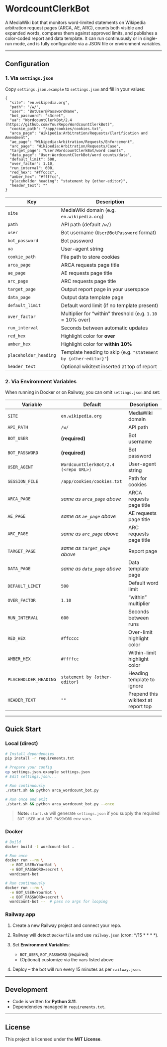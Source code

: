 # WordcountClerkBot

A MediaWiki bot that monitors word-limited statements on Wikipedia arbitration request pages (ARCA, AE, ARC), counts both visible and expanded words, compares them against approved limits, and publishes a color-coded report and data template. It can run continuously or in single-run mode, and is fully configurable via a JSON file or environment variables.

---

## Configuration

### 1. Via `settings.json`

Copy `settings.json.example` to `settings.json` and fill in your values:

```jsonc
{
  "site": "en.wikipedia.org",
  "path": "/w/",
  "user": "BotUser@PasswordName",
  "bot_password": "s3cret",
  "ua": "WordcountClerkBot/2.4 (https://github.com/YourRepo/WordcountClerkBot)",
  "cookie_path": "/app/cookies/cookies.txt",
  "arca_page": "Wikipedia:Arbitration/Requests/Clarification and Amendment",
  "ae_page": "Wikipedia:Arbitration/Requests/Enforcement",
  "arc_page": "Wikipedia:Arbitration/Requests/Case",
  "target_page": "User:WordcountClerkBot/word counts",
  "data_page": "User:WordcountClerkBot/word counts/data",
  "default_limit": 500,
  "over_factor": 1.10,
  "run_interval": 600,
  "red_hex": "#ffcccc",
  "amber_hex": "#ffffcc",
  "placeholder_heading": "statement by {other-editor}",
  "header_text": ""
}
```

| Key                   | Description                                                     |
| --------------------- | --------------------------------------------------------------- |
| `site`                | MediaWiki domain (e.g. `en.wikipedia.org`)                      |
| `path`                | API path (default `/w/`)                                        |
| `user`                | Bot username (`User@BotPassword` format)                        |
| `bot_password`        | Bot password                                                    |
| `ua`                  | User-agent string                                               |
| `cookie_path`         | File path to store cookies                                      |
| `arca_page`           | ARCA requests page title                                        |
| `ae_page`             | AE requests page title                                          |
| `arc_page`            | ARC requests page title                                         |
| `target_page`         | Output report page in your userspace                            |
| `data_page`           | Output data template page                                       |
| `default_limit`       | Default word limit (if no template present)                     |
| `over_factor`         | Multiplier for “within” threshold (e.g. `1.10` = 10% over)      |
| `run_interval`        | Seconds between automatic updates                               |
| `red_hex`             | Highlight color for **over**                                    |
| `amber_hex`           | Highlight color for **within 10%**                              |
| `placeholder_heading` | Template heading to skip (e.g. `"statement by {other-editor}"`) |
| `header_text`         | Optional wikitext inserted at top of report                     |

### 2. Via Environment Variables

When running in Docker or on Railway, you can omit `settings.json` and set:

| Variable              | Default                              | Description                         |
| --------------------- | ------------------------------------ | ----------------------------------- |
| `SITE`                | `en.wikipedia.org`                   | MediaWiki domain                    |
| `API_PATH`            | `/w/`                                | API path                            |
| `BOT_USER`            | **(required)**                       | Bot username                        |
| `BOT_PASSWORD`        | **(required)**                       | Bot password                        |
| `USER_AGENT`          | `WordcountClerkBot/2.4 (<repo URL>)` | User-agent string                   |
| `SESSION_FILE`        | `/app/cookies/cookies.txt`           | Path for cookies                    |
| `ARCA_PAGE`           | *same as `arca_page` above*          | ARCA requests page title            |
| `AE_PAGE`             | *same as `ae_page` above*            | AE requests page title              |
| `ARC_PAGE`            | *same as `arc_page` above*           | ARC requests page title             |
| `TARGET_PAGE`         | *same as `target_page` above*        | Report page                         |
| `DATA_PAGE`           | *same as `data_page` above*          | Data template page                  |
| `DEFAULT_LIMIT`       | `500`                                | Default word limit                  |
| `OVER_FACTOR`         | `1.10`                               | “within” multiplier                 |
| `RUN_INTERVAL`        | `600`                                | Seconds between runs                |
| `RED_HEX`             | `#ffcccc`                            | Over-limit highlight color          |
| `AMBER_HEX`           | `#ffffcc`                            | Within-limit highlight color        |
| `PLACEHOLDER_HEADING` | `statement by {other-editor}`        | Heading template to ignore          |
| `HEADER_TEXT`         | `""`                                 | Prepend this wikitext at report top |

---

## Quick Start

### Local (direct)

```bash
# Install dependencies
pip install -r requirements.txt

# Prepare your config
cp settings.json.example settings.json
# Edit settings.json...

# Run continuously
./start.sh && python arca_wordcount_bot.py

# Run once and exit
./start.sh && python arca_wordcount_bot.py --once
```

> **Note:** `start.sh` will generate `settings.json` if you supply the required `BOT_USER` and `BOT_PASSWORD` env vars.

### Docker

```bash
# Build
docker build -t wordcount-bot .

# Run once
docker run --rm \
  -e BOT_USER=YourBot \
  -e BOT_PASSWORD=secret \
  wordcount-bot

# Run continuously
docker run --rm \
  -e BOT_USER=YourBot \
  -e BOT_PASSWORD=secret \
  wordcount-bot --  # pass no args for looping
```

### Railway.app

1. Create a new Railway project and connect your repo.
2. Railway will detect `Dockerfile` and use `railway.json` (cron: \*/15 \* \* \* \*).
3. Set **Environment Variables**:

   * `BOT_USER`, `BOT_PASSWORD` (required)
   * (Optional) customize via the vars listed above
4. Deploy – the bot will run every 15 minutes as per `railway.json`.

---

## Development

* Code is written for **Python 3.11**.
* Dependencies managed in `requirements.txt`.

---

## License

This project is licensed under the **MIT License**.
